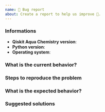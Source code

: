 ```yaml
---
name: 🐛 Bug report
about: Create a report to help us improve 🤔.
---
```


<!-- ⚠️ If you do not respect this template, your issue will be closed -->
<!-- ⚠️ Make sure to browse the opened and closed issues -->

### Informations

- **Qiskit Aqua Chemistry version**:
- **Python version**:
- **Operating system**:

### What is the current behavior?



### Steps to reproduce the problem



### What is the expected behavior?



### Suggested solutions


